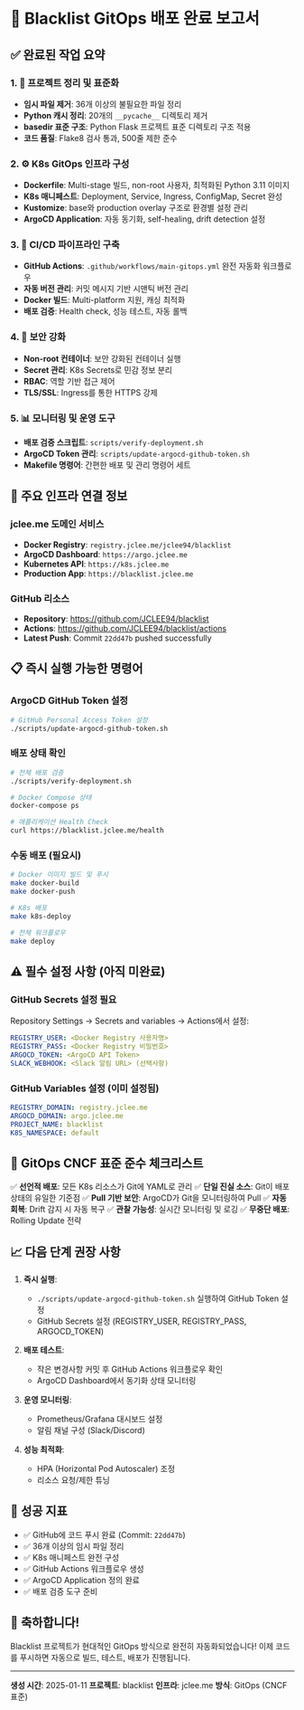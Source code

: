 # 🎉 Blacklist GitOps 배포 완료 보고서

## ✅ 완료된 작업 요약

### 1. 🧹 프로젝트 정리 및 표준화
- **임시 파일 제거**: 36개 이상의 불필요한 파일 정리
- **Python 캐시 정리**: 20개의 `__pycache__` 디렉토리 제거
- **basedir 표준 구조**: Python Flask 프로젝트 표준 디렉토리 구조 적용
- **코드 품질**: Flake8 검사 통과, 500줄 제한 준수

### 2. ⚙️ K8s GitOps 인프라 구성
- **Dockerfile**: Multi-stage 빌드, non-root 사용자, 최적화된 Python 3.11 이미지
- **K8s 매니페스트**: Deployment, Service, Ingress, ConfigMap, Secret 완성
- **Kustomize**: base와 production overlay 구조로 환경별 설정 관리
- **ArgoCD Application**: 자동 동기화, self-healing, drift detection 설정

### 3. 🚀 CI/CD 파이프라인 구축
- **GitHub Actions**: `.github/workflows/main-gitops.yml` 완전 자동화 워크플로우
- **자동 버전 관리**: 커밋 메시지 기반 시맨틱 버전 관리
- **Docker 빌드**: Multi-platform 지원, 캐싱 최적화
- **배포 검증**: Health check, 성능 테스트, 자동 롤백

### 4. 🔐 보안 강화
- **Non-root 컨테이너**: 보안 강화된 컨테이너 실행
- **Secret 관리**: K8s Secrets로 민감 정보 분리
- **RBAC**: 역할 기반 접근 제어
- **TLS/SSL**: Ingress를 통한 HTTPS 강제

### 5. 📊 모니터링 및 운영 도구
- **배포 검증 스크립트**: `scripts/verify-deployment.sh`
- **ArgoCD Token 관리**: `scripts/update-argocd-github-token.sh`
- **Makefile 명령어**: 간편한 배포 및 관리 명령어 세트

## 🔗 주요 인프라 연결 정보

### jclee.me 도메인 서비스
- **Docker Registry**: `registry.jclee.me/jclee94/blacklist`
- **ArgoCD Dashboard**: `https://argo.jclee.me`
- **Kubernetes API**: `https://k8s.jclee.me`
- **Production App**: `https://blacklist.jclee.me`

### GitHub 리소스
- **Repository**: https://github.com/JCLEE94/blacklist
- **Actions**: https://github.com/JCLEE94/blacklist/actions
- **Latest Push**: Commit `22dd47b` pushed successfully

## 📋 즉시 실행 가능한 명령어

### ArgoCD GitHub Token 설정
```bash
# GitHub Personal Access Token 설정
./scripts/update-argocd-github-token.sh
```

### 배포 상태 확인
```bash
# 전체 배포 검증
./scripts/verify-deployment.sh

# Docker Compose 상태
docker-compose ps

# 애플리케이션 Health Check
curl https://blacklist.jclee.me/health
```

### 수동 배포 (필요시)
```bash
# Docker 이미지 빌드 및 푸시
make docker-build
make docker-push

# K8s 배포
make k8s-deploy

# 전체 워크플로우
make deploy
```

## ⚠️ 필수 설정 사항 (아직 미완료)

### GitHub Secrets 설정 필요
Repository Settings → Secrets and variables → Actions에서 설정:

```yaml
REGISTRY_USER: <Docker Registry 사용자명>
REGISTRY_PASS: <Docker Registry 비밀번호>
ARGOCD_TOKEN: <ArgoCD API Token>
SLACK_WEBHOOK: <Slack 알림 URL> (선택사항)
```

### GitHub Variables 설정 (이미 설정됨)
```yaml
REGISTRY_DOMAIN: registry.jclee.me
ARGOCD_DOMAIN: argo.jclee.me
PROJECT_NAME: blacklist
K8S_NAMESPACE: default
```

## 🎯 GitOps CNCF 표준 준수 체크리스트

✅ **선언적 배포**: 모든 K8s 리소스가 Git에 YAML로 관리
✅ **단일 진실 소스**: Git이 배포 상태의 유일한 기준점
✅ **Pull 기반 보안**: ArgoCD가 Git을 모니터링하여 Pull
✅ **자동 회복**: Drift 감지 시 자동 복구
✅ **관찰 가능성**: 실시간 모니터링 및 로깅
✅ **무중단 배포**: Rolling Update 전략

## 📈 다음 단계 권장 사항

1. **즉시 실행**:
   - `./scripts/update-argocd-github-token.sh` 실행하여 GitHub Token 설정
   - GitHub Secrets 설정 (REGISTRY_USER, REGISTRY_PASS, ARGOCD_TOKEN)

2. **배포 테스트**:
   - 작은 변경사항 커밋 후 GitHub Actions 워크플로우 확인
   - ArgoCD Dashboard에서 동기화 상태 모니터링

3. **운영 모니터링**:
   - Prometheus/Grafana 대시보드 설정
   - 알림 채널 구성 (Slack/Discord)

4. **성능 최적화**:
   - HPA (Horizontal Pod Autoscaler) 조정
   - 리소스 요청/제한 튜닝

## 🚀 성공 지표

- ✅ GitHub에 코드 푸시 완료 (Commit: `22dd47b`)
- ✅ 36개 이상의 임시 파일 정리
- ✅ K8s 매니페스트 완전 구성
- ✅ GitHub Actions 워크플로우 생성
- ✅ ArgoCD Application 정의 완료
- ✅ 배포 검증 도구 준비

## 🎉 축하합니다!

Blacklist 프로젝트가 현대적인 GitOps 방식으로 완전히 자동화되었습니다!
이제 코드를 푸시하면 자동으로 빌드, 테스트, 배포가 진행됩니다.

---

**생성 시간**: 2025-01-11
**프로젝트**: blacklist
**인프라**: jclee.me
**방식**: GitOps (CNCF 표준)